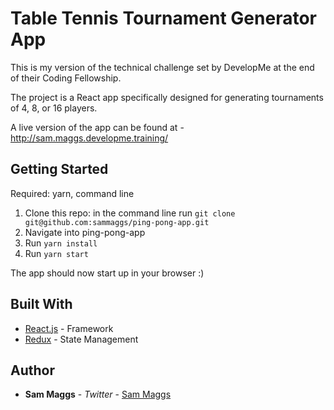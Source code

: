 # Table Tennis Tournament Generator App

This is my version of the technical challenge set by DevelopMe at the end of their Coding Fellowship.

The project is a React app specifically designed for generating tournaments of 4, 8, or 16 players.

A live version of the app can be found at - http://sam.maggs.developme.training/

## Getting Started

Required: yarn, command line
1. Clone this repo: in the command line run ```git clone git@github.com:sammaggs/ping-pong-app.git```
2. Navigate into ping-pong-app
3. Run ```yarn install```
4. Run ```yarn start```

The app should now start up in your browser :)

## Built With

* [React.js](https://facebook.github.io/react/) - Framework
* [Redux](http://redux.js.org/) - State Management

## Author

* **Sam Maggs** - *Twitter* - [Sam Maggs](https://twitter.com/scmaggs)
